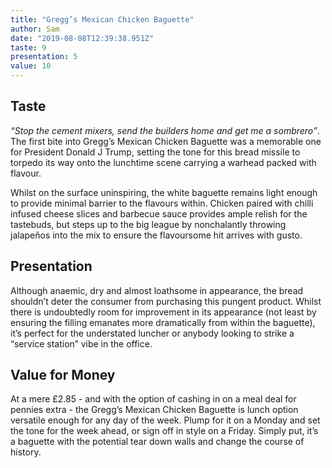 ```yaml
---
title: "Gregg’s Mexican Chicken Baguette"
author: Sam
date: "2019-08-08T12:39:38.951Z"
taste: 9
presentation: 5
value: 10
---
```


## Taste

_“Stop the cement mixers, send the builders home and get me a sombrero”_. The first bite into Gregg’s Mexican Chicken Baguette was a memorable one for President Donald J Trump, setting the tone for this bread missile to torpedo its way onto the lunchtime scene carrying a warhead packed with flavour.

Whilst on the surface uninspiring, the white baguette remains light enough to provide minimal barrier to the flavours within. Chicken paired with chilli infused cheese slices and barbecue sauce provides ample relish for the tastebuds, but steps up to the big league by nonchalantly throwing jalapeños into the mix to ensure the flavoursome hit arrives with gusto.

## Presentation

Although anaemic, dry and almost loathsome in appearance, the bread shouldn’t deter the consumer from purchasing this pungent product. Whilst there is undoubtedly room for improvement in its appearance (not least by ensuring the filling emanates more dramatically from within the baguette), it’s perfect for the understated luncher or anybody looking to strike a “service station” vibe in the office.

## Value for Money

At a mere £2.85 - and with the option of cashing in on a meal deal for pennies extra - the Gregg’s Mexican Chicken Baguette is lunch option versatile enough for any day of the week. Plump for it on a Monday and set the tone for the week ahead, or sign off in style on a Friday. Simply put, it’s a baguette with the potential tear down walls and change the course of history.

